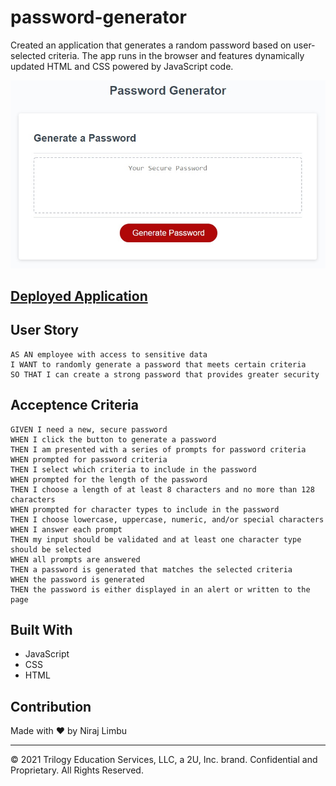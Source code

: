 # password-generator

Created an application that generates a random password based on user-selected criteria. The app runs in the browser and features dynamically updated HTML and CSS powered by JavaScript code.

![password generator image](./assets/images/image.jpg)

## [Deployed Application](https://nlimbu07.github.io/password-generator/)

## User Story

```
AS AN employee with access to sensitive data
I WANT to randomly generate a password that meets certain criteria
SO THAT I can create a strong password that provides greater security
```

## Acceptence Criteria

```
GIVEN I need a new, secure password
WHEN I click the button to generate a password
THEN I am presented with a series of prompts for password criteria
WHEN prompted for password criteria
THEN I select which criteria to include in the password
WHEN prompted for the length of the password
THEN I choose a length of at least 8 characters and no more than 128 characters
WHEN prompted for character types to include in the password
THEN I choose lowercase, uppercase, numeric, and/or special characters
WHEN I answer each prompt
THEN my input should be validated and at least one character type should be selected
WHEN all prompts are answered
THEN a password is generated that matches the selected criteria
WHEN the password is generated
THEN the password is either displayed in an alert or written to the page
```

## Built With

- JavaScript
- CSS
- HTML

## Contribution

Made with ❤️ by Niraj Limbu

---

© 2021 Trilogy Education Services, LLC, a 2U, Inc. brand. Confidential and Proprietary. All Rights Reserved.
